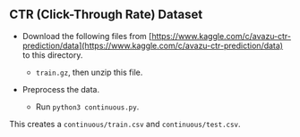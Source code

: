 CTR (Click-Through Rate) Dataset
---
* Download the following files from [https://www.kaggle.com/c/avazu-ctr-prediction/data](https://www.kaggle.com/c/avazu-ctr-prediction/data) to this directory.
	* `train.gz`, then unzip this file.

* Preprocess the data.
	* Run `python3 continuous.py`.

This creates a `continuous/train.csv` and `continuous/test.csv`.
